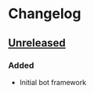# Changelog

## [Unreleased](https://github.com/XaviArnaus/diferencial/)

### Added

- Initial bot framework
